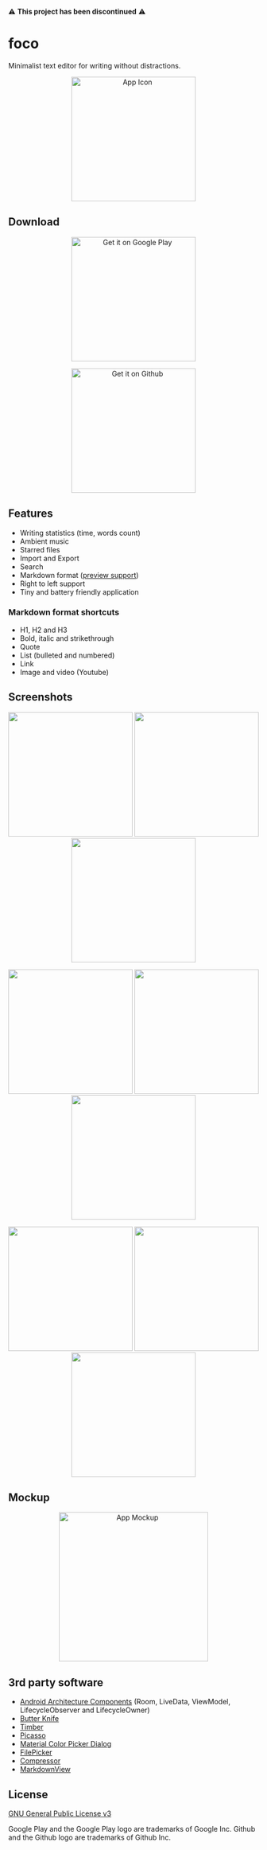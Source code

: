 
⚠️  **This project has been discontinued** ⚠️

# foco

Minimalist text editor for writing without distractions.

<p align="center">
  <img src="dev/icon.png?raw=true" width="250" alt="App Icon"/>
</p>

## Download

<p align="center"><a href="https://play.google.com/store/apps/details?id=io.github.nfdz.foco">
  <img width="250" src="https://play.google.com/intl/en_us/badges/images/generic/en_badge_web_generic.png?raw=true" alt="Get it on Google Play"/>
</a></p>
<p align="center"><a href="https://github.com/nfdz/foco/releases">
  <img width="250" src="dev/githubBadge.png?raw=true" alt="Get it on Github"/>
</a></p>


## Features

* Writing statistics (time, words count)
* Ambient music
* Starred files
* Import and Export
* Search
* Markdown format ([preview support](https://github.com/tiagohm/MarkdownView#support))
* Right to left support
* Tiny and battery friendly application

### Markdown format shortcuts
* H1, H2 and H3
* Bold, italic and strikethrough
* Quote
* List (bulleted and numbered)
* Link
* Image and video (Youtube)

## Screenshots

<p align="center">
  <img src="screenshots/1_main.png?raw=true" width="250""/>
  <img src="screenshots/2_main.png?raw=true" width="250"/>
  <img src="screenshots/3_edit_cover.png?raw=true" width="250"/>
</p>
<p align="center">
  <img src="screenshots/4_edit_document.png?raw=true" width="250"/>
  <img src="screenshots/5_edit_document.png?raw=true" width="250"/>
  <img src="screenshots/6_preview_document.png?raw=true" width="250"/>
</p>
<p align="center">
  <img src="screenshots/7_preview_document_video.png?raw=true" width="250"/>
  <img src="screenshots/8_music_player.png?raw=true" width="250"/>
  <img src="screenshots/9_music_player_notification.png?raw=true" width="250"/>
</p>

## Mockup

<p align="center">
  <img src="dev/mockup.png?raw=true" width="300" alt="App Mockup"/>
</p>

## 3rd party software

* [Android Architecture Components](https://developer.android.com/topic/libraries/architecture/index.html) (Room, LiveData, ViewModel, LifecycleObserver and LifecycleOwner)
* [Butter Knife](http://jakewharton.github.io/butterknife/)
* [Timber](https://github.com/JakeWharton/timber)
* [Picasso](http://square.github.io/picasso/)
* [Material Color Picker Dialog](https://github.com/Pes8/android-material-color-picker-dialog)
* [FilePicker](https://github.com/Angads25/android-filepicker)
* [Compressor](https://github.com/zetbaitsu/Compressor)
* [MarkdownView](https://github.com/tiagohm/MarkdownView)

## License

[GNU General Public License v3](https://www.gnu.org/licenses/gpl-3.0.en.html "GNU General Public License v3")

Google Play and the Google Play logo are trademarks of Google Inc.
Github and the Github logo are trademarks of Github Inc.


